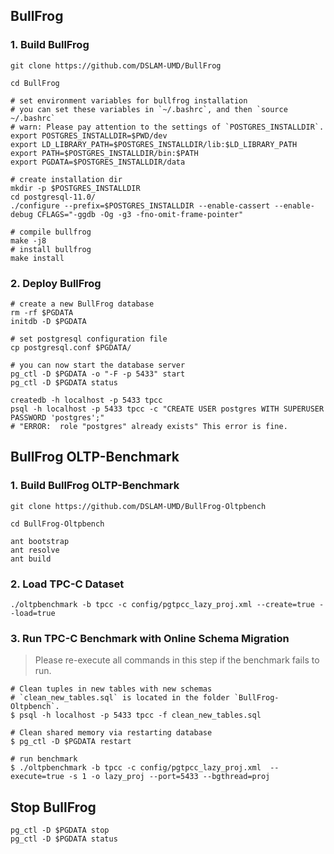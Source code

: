 ## BullFrog

### 1. Build BullFrog

```shell
git clone https://github.com/DSLAM-UMD/BullFrog

cd BullFrog

# set environment variables for bullfrog installation
# you can set these variables in `~/.bashrc`, and then `source ~/.bashrc`
# warn: Please pay attention to the settings of `POSTGRES_INSTALLDIR`.
export POSTGRES_INSTALLDIR=$PWD/dev
export LD_LIBRARY_PATH=$POSTGRES_INSTALLDIR/lib:$LD_LIBRARY_PATH
export PATH=$POSTGRES_INSTALLDIR/bin:$PATH
export PGDATA=$POSTGRES_INSTALLDIR/data

# create installation dir
mkdir -p $POSTGRES_INSTALLDIR
cd postgresql-11.0/
./configure --prefix=$POSTGRES_INSTALLDIR --enable-cassert --enable-debug CFLAGS="-ggdb -Og -g3 -fno-omit-frame-pointer"

# compile bullfrog
make -j8
# install bullfrog
make install
```

### 2. Deploy BullFrog

```shell
# create a new BullFrog database
rm -rf $PGDATA
initdb -D $PGDATA

# set postgresql configuration file
cp postgresql.conf $PGDATA/

# you can now start the database server
pg_ctl -D $PGDATA -o "-F -p 5433" start
pg_ctl -D $PGDATA status

createdb -h localhost -p 5433 tpcc
psql -h localhost -p 5433 tpcc -c "CREATE USER postgres WITH SUPERUSER PASSWORD 'postgres';"
# "ERROR:  role "postgres" already exists" This error is fine. 
```

## BullFrog OLTP-Benchmark

### 1. Build BullFrog OLTP-Benchmark

```shell
git clone https://github.com/DSLAM-UMD/BullFrog-Oltpbench

cd BullFrog-Oltpbench

ant bootstrap
ant resolve
ant build
```

### 2. Load TPC-C Dataset

```shell
./oltpbenchmark -b tpcc -c config/pgtpcc_lazy_proj.xml --create=true --load=true
```

### 3. Run TPC-C Benchmark with Online Schema Migration

> Please re-execute all commands in this step if the benchmark fails to run.

```shell
# Clean tuples in new tables with new schemas
# `clean_new_tables.sql` is located in the folder `BullFrog-Oltpbench`.
$ psql -h localhost -p 5433 tpcc -f clean_new_tables.sql

# Clean shared memory via restarting database
$ pg_ctl -D $PGDATA restart 

# run benchmark
$ ./oltpbenchmark -b tpcc -c config/pgtpcc_lazy_proj.xml  --execute=true -s 1 -o lazy_proj --port=5433 --bgthread=proj
```

## Stop BullFrog

```shell
pg_ctl -D $PGDATA stop
pg_ctl -D $PGDATA status
```
